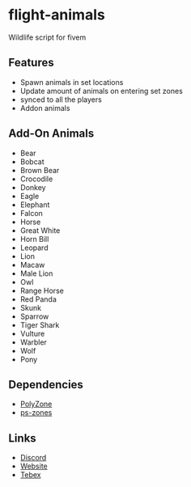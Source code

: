 # flight-animals

 Wildlife script for fivem

## Features

- Spawn animals in set locations
- Update amount of animals on entering set zones
- synced to all the players
- Addon animals

## Add-On Animals

- Bear
- Bobcat
- Brown Bear
- Crocodile
- Donkey
- Eagle
- Elephant
- Falcon
- Horse
- Great White
- Horn Bill
- Leopard
- Lion
- Macaw
- Male Lion
- Owl
- Range Horse
- Red Panda
- Skunk
- Sparrow
- Tiger Shark
- Vulture
- Warbler
- Wolf
- Pony

## Dependencies

- [PolyZone](https://github.com/mkafrin/PolyZone)
- [ps-zones](https://github.com/Project-Sloth/ps-zones)

## Links

- [Discord](https://discord.gg/dXzkPaRaq3)
- [Website](https://flightdev.co)
- [Tebex](https://fivem.flightdev.co)